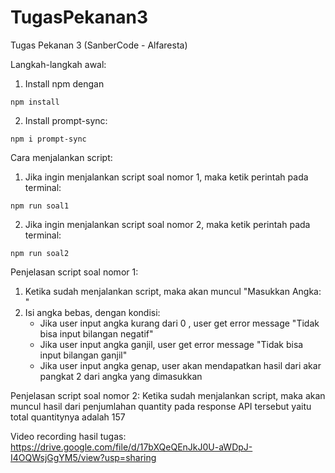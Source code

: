 # TugasPekanan3
Tugas Pekanan 3 (SanberCode - Alfaresta)

Langkah-langkah awal:
1. Install npm dengan
```
npm install
```
2. Install prompt-sync:
```
npm i prompt-sync
```

Cara menjalankan script:
1. Jika ingin menjalankan script soal nomor 1, maka ketik perintah pada terminal:
```
npm run soal1
```
2. Jika ingin menjalankan script soal nomor 2, maka ketik perintah pada terminal:
```
npm run soal2
```

Penjelasan script soal nomor 1:
1. Ketika sudah menjalankan script, maka akan muncul "Masukkan Angka: "
2. Isi angka bebas, dengan kondisi:
    - Jika user input angka kurang dari 0 , user get error message "Tidak bisa input bilangan negatif" 
    - Jika user input angka ganjil, user get error message "Tidak bisa input bilangan ganjil"
    - Jika user input angka genap, user akan mendapatkan hasil dari akar pangkat 2 dari angka yang dimasukkan

Penjelasan script soal nomor 2:
Ketika sudah menjalankan script, maka akan muncul hasil dari penjumlahan quantity pada response API tersebut yaitu total quantitynya adalah 157

Video recording hasil tugas: https://drive.google.com/file/d/17bXQeQEnJkJ0U-aWDpJ-I4OQWsjGgYM5/view?usp=sharing